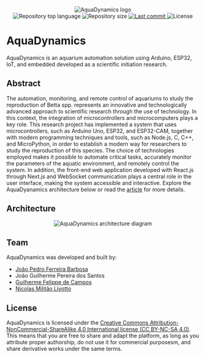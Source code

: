 <div align="center">
  <img alt="AquaDynamics logo" src="https://github.com/ojpbarbosa/aquadynamics/assets/79005271/600285b9-c063-4fee-9a6f-28bde7aa94c5">
</div>

<div align="center">
  <img src="https://img.shields.io/github/languages/top/ojpbarbosa/aquadynamics.svg" alt="Repository top language">
  <img src="https://img.shields.io/github/repo-size/ojpbarbosa/aquadynamics.svg" alt="Repository size">
  <a href="https://github.com/ojpbarbosa/aquadynamics/commits">
    <img src="https://img.shields.io/github/last-commit/ojpbarbosa/aquadynamics.svg" alt="Last commit">
  </a>
  <img src="https://img.shields.io/github/license/ojpbarbosa/aquadynamics.svg" alt="License">
</div>

# AquaDynamics
AquaDynamics is an aquarium automation solution using Arduino, ESP32, IoT, and embedded developed as a scientific initiation research.

## Abstract
The automation, monitoring, and remote control of aquariums to study the reproduction of Betta spp. represents an innovative and technologically advanced approach to scientific research through the use of technology. In this context, the integration of microcontrollers and microcomputers plays a key role. This research project has implemented a system that uses microcontrollers, such as Arduino Uno, ESP32, and ESP32-CAM, together with modern programming techniques and tools, such as Node.js, C, C++, and MicroPython, in order to establish a modern way for researchers to study the reproduction of this species. The choice of technologies employed makes it possible to automate critical tasks, accurately monitor the parameters of the aquatic environment, and remotely control the system. In addition, the front-end web application developed with React.js through Next.js and WebSocket communication plays a central role in the user interface, making the system accessible and interactive. Explore the AquaDyanamics architecture below or read the [article](https://drive.google.com/file/d/16vz3WENcYiL0AsAz-VDRkILq1R-d74Ie/view) for more details.

## Architecture
<div align="center">
  <img alt="AquaDynamics architecture diagram" src="https://github.com/ojpbarbosa/aquadynamics/assets/79005271/b26f97b6-23c6-4fe7-a8cb-9de6a4ecc7a6">
</div>

## Team
AquaDynamics was developed and built by:
- [João Pedro Ferreira Barbosa](https://github.com/ojpbarbosa)
- João Guilherme Pereira dos Santos
- [Guilherme Felippe de Campos](https://github.com/Gui-Felippe)
- [Nicolas Militão Livotto](https://github.com/nimilitao)

## License
AquaDynamics is licensed under the [Creative Commons Attribution-NonCommercial-ShareAlike 4.0 International license (CC BY-NC-SA 4.0)](https://creativecommons.org/licenses/by-nc-sa/4.0/). This means that you are free to share and adapt the platform, as long as you attribute proper authorship, do not use it for commercial purposesm, and share derivative works under the same terms.
